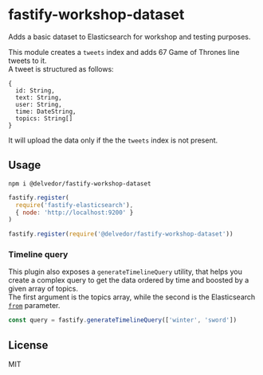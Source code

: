 # fastify-workshop-dataset

Adds a basic dataset to Elasticsearch for workshop and testing purposes.

This module creates a `tweets` index and adds 67 Game of Thrones line tweets to it.<br/>
A tweet is structured as follows:

```
{
  id: String,
  text: String,
  user: String,
  time: DateString,
  topics: String[]
}
```

It will upload the data only if the the `tweets` index is not present.

## Usage

```
npm i @delvedor/fastify-workshop-dataset
```

```js
fastify.register(
  require('fastify-elasticsearch'),
  { node: 'http://localhost:9200' }
)

fastify.register(require('@delvedor/fastify-workshop-dataset'))
```

### Timeline query
This plugin also exposes a `generateTimelineQuery` utility, that helps you create a complex query to get the data ordered by time and boosted by a given array of topics.<br/>
The first argument is the topics array, while the second is the Elasticsearch [`from`](https://www.elastic.co/guide/en/elasticsearch/reference/current/search-request-from-size.html) parameter.
```js
const query = fastify.generateTimelineQuery(['winter', 'sword'])
```

## License

MIT
